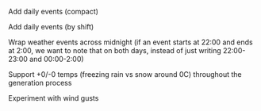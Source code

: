 
Add daily events (compact)

Add daily events (by shift)

Wrap weather events across midnight (if an event starts at 22:00 and ends at 2:00, we want 
to note that on both days, instead of just writing 22:00-23:00 and 00:00-2:00)

Support +0/-0 temps (freezing rain vs snow around 0C) throughout the generation process

Experiment with wind gusts
